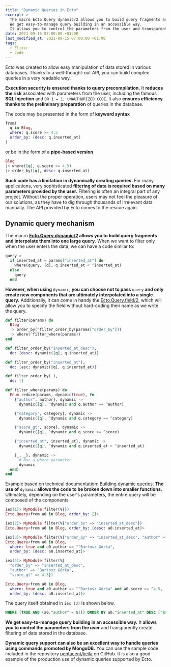 ```yaml
---
title: "Dynamic Queries in Ecto"
excerpt: >-
  The macro Ecto Query dynamic/2 allows you to build query fragments and interpolate them into one large query.
  We get easy-to-manage query building in an accessible way.
  It allows you to control the parameters from the user and transparently create filtering of data stored in the database.
date: 2021-09-15 07:00:00 +01:00
last_modified_at: 2021-09-15 07:00:00 +01:00
tags:
  - Elixir
  - code
---
```


  Ecto was created to allow easy manipulation of data stored in various databases.
  Thanks to a well-thought-out API, you can build complex queries in a very readable way.

  **Execution security is ensured thanks to query precompilation.**
  It **reduces the risk** associated with parameters from the user, including the famous **SQL Injection** and `OR 1 = 1; UNAUTHORIZED CODE`.
  It also **ensures efficiency thanks to the preliminary preparation** of queries in the database.

  The code may be presented in the form of **keyword syntax**
  ```elixir
  from(
    q in Blog,
    where: q.score >= 4.5
    order_by: [desc: q.inserted_at]
  )
  ```

  or be in the form of a **pipe-based version**
  ```elixir
  Blog
  |> where([q], q.score >= 4.5)
  |> order_by([q], desc: q.inserted_at)
  ```

  **Such code has a limitation in dynamically creating queries.**
  For many applications, very sophisticated **filtering of data is required based on many parameters provided by the user.**
  Filtering is often an integral part of any project.
  Without the proper operation, users may not feel the pleasure of our solutions, as they have to dig through thousands of irrelevant data manually.
  The API provided by Ecto comes to the rescue again.

## Dynamic query mechanism

  The macro **[Ecto.Query.dynamic/2](https://hexdocs.pm/ecto/Ecto.Query.html#dynamic/2) allows you to build query fragments and interpolate them into one large query**.
  When we want to filter only when the user enters the data, we can have a code similar to:

  ```elixir
  query =
    if inserted_at = params["inserted_at"] do
      where(query, [q], q.inserted_at < ^inserted_at)
    else
      query
    end
  ```

  **However, when using** `dynamic`, **you can choose not to pass** `query` **and only create new components that are ultimately interpolated into a single query.**
  Additionally, it can come in handy the [Ecto.Query.field/2](https://hexdocs.pm/ecto/Ecto.Query.html#field/2), which will allow you to specify the field without hard-coding their name as we write the query.

  ```elixir
  def filter(params) do
    Blog
    |> order_by(^filter_order_by(params["order_by"]))
    |> where(^filter_where(params))
  end

  def filter_order_by("inserted_at_desc"),
    do: [desc: dynamic([q], q.inserted_at)]

  def filter_order_by("inserted_at"),
    do: [asc: dynamic([q], q.inserted_at)]

  def filter_order_by(_),
    do: []

  def filter_where(params) do
    Enum.reduce(params, dynamic(true), fn
      {"author", author}, dynamic ->
        dynamic([q], ^dynamic and q.author == ^author)

      {"category", category}, dynamic ->
        dynamic([q], ^dynamic and q.category == ^category)

      {"score_gt", score}, dynamic ->
        dynamic([q], ^dynamic and q.score >= ^score)

      {"inserted_at", inserted_at}, dynamic ->
        dynamic([q], ^dynamic and q.inserted_at > ^inserted_at)

      {_, _}, dynamic ->
        # Not a where parameter
        dynamic
    end)
  end
  ```

  Example based on technical documentation: [Building dynamic queries](https://hexdocs.pm/ecto/dynamic-queries.html#building-dynamic-queries).
  **The use of** `dynamic` **allows the code to be broken down into smaller functions.**
  Ultimately, depending on the user's parameters, the entire query will be composed of the components.

  ```elixir
  iex(1)> MyModule.filter(%{})
  Ecto.Query<from a0 in Blog, order_by: []>

  iex(2)> MyModule.filter(%{"order_by" => "inserted_at_desc"})
  Ecto.Query<from a0 in Blog, order_by: [desc: a0.inserted_at]>

  iex(3)> MyModule.filter(%{"order_by" => "inserted_at_desc", "author" => "Bartosz Górka"})
  Ecto.Query<from a0 in Blog,
    where: true and a0.author == ^"Bartosz Górka",
    order_by: [desc: a0.inserted_at]>

  iex(4)> MyModule.filter(%{
    "order_by" => "inserted_at_desc",
    "author" => "Bartosz Górka",
    "score_gt" => 4.5})

  Ecto.Query<from a0 in Blog,
    where: true and a0.author == ^"Bartosz Górka" and a0.score >= ^4.5,
    order_by: [desc: a0.inserted_at]>
  ```

  The query itself obtained in `iex (3)` is shown below.
  ```sql
  WHERE (TRUE AND (a0."author" = $1)) ORDER BY a0."inserted_at" DESC ["Bartosz Górka"]
  ```

  **We get easy-to-manage query building in an accessible way.**
  It **allows you to control the parameters from the user** and transparently create filtering of data stored in the database.

  **Dynamic query support can also be an excellent way to handle queries using commands promoted by MongoDB.**
  You can use the sample code included in the repository [pentacent/keila](https://github.com/pentacent/keila/blob/b8698694525e521963773b2b38e252cebca1fcd9/lib/keila/contacts/query.ex) on GitHub.
  It is also a good example of the production use of dynamic queries supported by Ecto.
